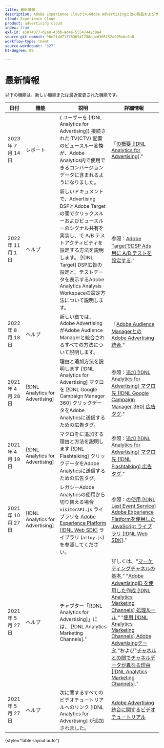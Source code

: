```yaml
---
title: 最新情報
description: Adobe Experience CloudでのAdobe Advertisingと他の製品およびサービスとの統合の更新について説明します。
cloud: Experience Cloud
product: advertising cloud
index: true
exl-id: e5874077-d2a8-43bb-ad4e-55547442c8a4
source-git-commit: 96e2fdd7137636947788eaed305152a905ebc0a0
workflow-type: tm+mt
source-wordcount: '327'
ht-degree: 0%

---
```


# 最新情報

以下の機能は、新しい機能または最近変更された機能です。

| 日付 | 機能 | 説明 | 詳細情報 |
| ---- | ------- | ----------- | -------------------- |
| 2023 年 7 月 14 日 | レポート | ( ユーザーを [!DNL Analytics for Advertising]) 接続された TV(CTV) 配置のビュースルー変換が、Adobe Analytics内で使用できるコンバージョンデータに含まれるようになりました。 | 「[の概要 [!DNL Analytics for Advertising]](/help/integrations/analytics/overview.md#integration-examples).&quot; |
| 2022 年 11 月 1 日 | ヘルプ | 新しいドキュメントで、Advertising DSPとAdobe Targetの間でクリックスルーおよびビュースルーのシグナル共有を実装し、で A/B テストアクティビティを設定する方法を説明します。 [!DNL Target] DSP広告の設定と、テストデータを表示するAdobe Analytics Analysis Workspaceの設定方法について説明します。 | 参照：[Adobe TargetでDSP Ads 用に A/B テストを設定する](/help/integrations/target/overview-ab-tests.md).&quot; |
| 2022 年 8 月 18 日 | ヘルプ | 新しい章では、Adobe AdvertisingがAdobe Audience Managerと統合されるすべての方法について説明します。 | 「[Adobe Audience ManagerとのAdobe Advertising統合](/help/integrations/audience-manager/overview.md).&quot; |
| 2021 年 4 月 28 日 | [!DNL Analytics for Advertising] | 理由と追加方法を説明します [!DNL Analytics for Advertising] マクロを [!DNL Google Campaign Manager 360] クリックデータをAdobe Analyticsに送信するための広告タグ。 | 参照：[追加 [!DNL Analytics for Advertising] マクロ先 [!DNL Google Campaign Manager 360] 広告タグ](/help/integrations/analytics/macros-google-campaign-manager.md).&quot; |
| 2021 年 4 月 19 日 | [!DNL Analytics for Advertising] | マクロをに追加する理由と方法を説明します [!DNL Flashtalking] クリックデータをAdobe Analyticsに送信するための広告タグ。 | 参照：[追加 [!DNL Analytics for Advertising] マクロ先 [!DNL Flashtalking] 広告タグ](/help/integrations/analytics/macros-flashtalking.md).&quot; |
| 2021 年 10 月 27 日 | [!DNL Analytics for Advertising] | レガシーAdobe Analyticsの使用から切り替える場合 `visitorAPI.js` ライブラリを [Adobe Experience Platform [!DNL Web SDK]](https://experienceleague.adobe.com/docs/experience-platform/edge/home.html) ライブラリ (`alloy.js`) を参照してください。 | 参照：[の使用 [!DNL Last Event Service] Adobe Experience Platformを使用した JavaScript ライブラリ [!DNL Web SDK]](/help/integrations/analytics/web-sdk.md).&quot; |
| 2021 年 5 月 27 日 | ヘルプ | チャプター「[!DNL Analytics for Advertising]」には、 [!DNL Analytics Marketing Channels].&quot; | 詳しくは、&quot;[マーケティングチャネルの基本](/help/integrations/analytics/marketing-channels/mc-overview.md),&quot; &quot;[Adobe AdvertisingID を使用した作成 [!DNL Analytics Marketing Channels] 処理ルール](/help/integrations/analytics/marketing-channels/mc-ids.md),&quot; &quot;[使用 [!DNL Analytics Marketing Channels] Adobe Advertisingデータ](/help/integrations/analytics/marketing-channels/mc-ac-data.md),&quot;および&quot;[チャネルとの間でチャネルデータが異なる理由 [!DNL Analytics Marketing Channels]](/help/integrations/analytics/marketing-channels/mc-data-variances.md).&quot; |
| 2021 年 5 月 27 日 | ヘルプ | 次に関するすべてのビデオチュートリアルへのリンク [!DNL Analytics for Advertising] が追加されました。 | [Adobe Advertising統合に関するビデオチュートリアル](https://experienceleague.adobe.com/docs/advertising-learn/tutorials/overview.html) |

{style="table-layout:auto"}

<!-- At some point, just make this an overview page instead?

Adobe Advertising is integrated with the following Adobe Experience Cloud products:

* [Adobe Analytics](/help/integrations/analytics/overview.md)

* Adobe Audience Manager

* Adobe Campaign (Adobe Advertising Search only)

 -->
